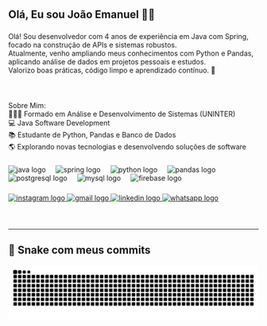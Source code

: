 <h2 align="left">Olá, Eu sou João Emanuel ✌🏻</h2>

###

<p align="left">Olá! Sou desenvolvedor com 4 anos de experiência em Java com Spring, focado na construção de APIs e sistemas robustos.<br>Atualmente, venho ampliando meus conhecimentos com Python e Pandas, aplicando análise de dados em projetos pessoais e estudos.<br>Valorizo boas práticas, código limpo e aprendizado contínuo. 🚀</p>

###

<br clear="both">

<p align="left">Sobre Mim: <br>👨🏼‍🎓 Formado em Análise e Desenvolvimento de Sistemas (UNINTER)<br>💻 Java Software Development<br>📚 Estudante de Python, Pandas e Banco de Dados<br>🌎 Explorando novas tecnologias e desenvolvendo soluções de software</p>

###

<div align="left">
  <img src="https://cdn.jsdelivr.net/gh/devicons/devicon/icons/java/java-original.svg" height="30" alt="java logo"  />
  <img width="12" />
  <img src="https://cdn.jsdelivr.net/gh/devicons/devicon/icons/spring/spring-original.svg" height="30" alt="spring logo"  />
  <img width="12" />
  <img src="https://cdn.jsdelivr.net/gh/devicons/devicon/icons/python/python-original.svg" height="30" alt="python logo"  />
  <img width="12" />
  <img src="https://cdn.jsdelivr.net/gh/devicons/devicon/icons/pandas/pandas-original.svg" height="30" alt="pandas logo"  />
  <img width="12" />
  <img src="https://cdn.jsdelivr.net/gh/devicons/devicon/icons/postgresql/postgresql-original.svg" height="30" alt="postgresql logo"  />
  <img width="12" />
  <img src="https://cdn.jsdelivr.net/gh/devicons/devicon/icons/mysql/mysql-original.svg" height="30" alt="mysql logo"  />
  <img width="12" />
  <img src="https://cdn.jsdelivr.net/gh/devicons/devicon/icons/firebase/firebase-plain.svg" height="30" alt="firebase logo"  />
</div>

###

<div align="left">
  <a href="https://www.instagram.com/joao_emanuel_026/" target="_blank">
    <img src="https://img.shields.io/static/v1?message=Instagram&logo=instagram&label=&color=E4405F&logoColor=white&labelColor=&style=for-the-badge" height="35" alt="instagram logo"  />
  </a>
  <a href="joaoemanuelcf01@gmail.com" target="_blank">
    <img src="https://img.shields.io/static/v1?message=Gmail&logo=gmail&label=&color=D14836&logoColor=white&labelColor=&style=for-the-badge" height="35" alt="gmail logo"  />
  </a>
  <a href="https://www.linkedin.com/in/jo%C3%A3o-emanuel-618373218/" target="_blank">
    <img src="https://img.shields.io/static/v1?message=LinkedIn&logo=linkedin&label=&color=0077B5&logoColor=white&labelColor=&style=for-the-badge" height="35" alt="linkedin logo"  />
  </a>
  <a href="https://wa.me/5538999388068?text=Ol%C3%A1%2C%20Jo%C3%A3o!" target="_blank">
    <img src="https://img.shields.io/static/v1?message=Whatsapp&logo=whatsapp&label=&color=25D366&logoColor=white&labelColor=&style=for-the-badge" height="35" alt="whatsapp logo"  />
  </a>
</div>

###

<br clear="both">

---

## 🐍 Snake com meus commits

![snake gif](https://github.com/JoaoEmanuel1/JoaoEmanuel1/blob/output/snake.svg)
